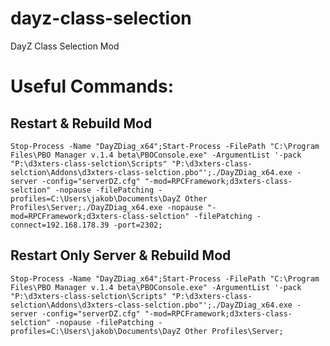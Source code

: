 # dayz-class-selection
DayZ Class Selection Mod

# Useful Commands:
## Restart & Rebuild Mod

```Stop-Process -Name "DayZDiag_x64";Start-Process -FilePath "C:\Program Files\PBO Manager v.1.4 beta\PBOConsole.exe" -ArgumentList '-pack "P:\d3xters-class-selction\Scripts" "P:\d3xters-class-selction\Addons\d3xters-class-selction.pbo"';./DayZDiag_x64.exe -server -config="serverDZ.cfg" "-mod=RPCFramework;d3xters-class-selction" -nopause -filePatching -profiles=C:\Users\jakob\Documents\DayZ Other Profiles\Server;./DayZDiag_x64.exe -nopause "-mod=RPCFramework;d3xters-class-selction" -filePatching -connect=192.168.178.39 -port=2302;```


## Restart Only Server & Rebuild Mod

```Stop-Process -Name "DayZDiag_x64";Start-Process -FilePath "C:\Program Files\PBO Manager v.1.4 beta\PBOConsole.exe" -ArgumentList '-pack "P:\d3xters-class-selction\Scripts" "P:\d3xters-class-selction\Addons\d3xters-class-selction.pbo"';./DayZDiag_x64.exe -server -config="serverDZ.cfg" "-mod=RPCFramework;d3xters-class-selction" -nopause -filePatching -profiles=C:\Users\jakob\Documents\DayZ Other Profiles\Server;```


